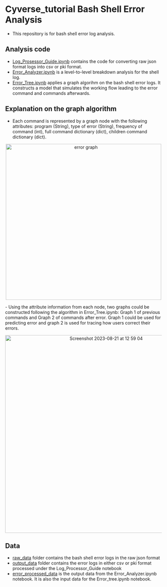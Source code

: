 # Cyverse_tutorial Bash Shell Error Analysis

- This repository is for bash shell error log analysis.
## Analysis code
- [Log_Prosessor_Guide.ipynb](https://github.com/GuningShen/cyverse_tutorial/blob/main/Log_Processor_Guide.ipynb) contains the code for converting raw json format logs into csv or pki format. 
- [Error_Analyzer.ipynb](https://github.com/GuningShen/cyverse_tutorial/blob/main/Error_Analyzer.ipynb) is a level-to-level breakdown analysis for the shell log. 
- [Error_Tree.ipynb](https://github.com/GuningShen/cyverse_tutorial/blob/main/Error_Tree.ipynb) applies a graph algorihm on the bash shell error logs. It constructs a model that simulates the working flow leading to the error command and commands afterwards.

## Explanation on the graph algorithm
- Each command is represented by a graph node with the following attributes: program (String), type of error (String), frequency of command (int), full command dictionary (dict), children command dictionary (dict).
<p align="center">
  <img src="https://github.com/GuningShen/cyverse_error_analysis/assets/77816197/946d1f4f-7c17-48aa-aa10-65cbff4dcb1a" alt="error graph" width="500"/>
</p>
- Using the attribute information from each node, two graphs could be constructed following the algorithm in Error_Tree.ipynb: Graph 1 of previous commands and Graph 2 of commands after error. Graph 1 could be used for predicting error and graph 2 is used for tracing how users correct their errors.
<p align="center">
  <img width="634" alt="Screenshot 2023-08-21 at 12 59 04" src="https://github.com/GuningShen/cyverse_error_analysis/assets/77816197/48f2c937-74d3-4201-9ddc-f3c346d2c001">
</p>

## Data
- [raw_data](https://github.com/GuningShen/cyverse_tutorial/tree/main/raw_data) folder contains the bash shell error logs in the raw json format
- [output_data](https://github.com/GuningShen/cyverse_tutorial/tree/main/output_data) folder contains the error logs in either csv or pki format processed under the Log_Processor_Guide notebook
- [error_processed_data](https://github.com/GuningShen/cyverse_tutorial/tree/main/error_processed_data) is the output data from the Error_Analyzer.ipynb notebook. It is also the input data for the Error_tree.ipynb notebook.
